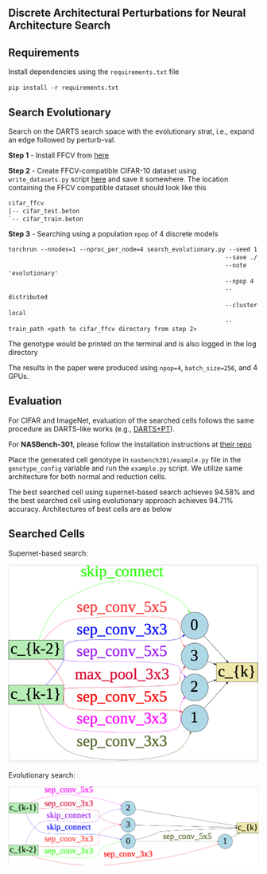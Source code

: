 ## Discrete Architectural Perturbations for Neural Architecture Search

Requirements
------------

Install dependencies using the `requirements.txt` file

`pip install -r requirements.txt`

Search Evolutionary
-------------------

Search on the DARTS search space with the evolutionary strat, i.e., expand an edge followed by perturb-val.

**Step 1** - Install FFCV from [here](https://github.com/libffcv/ffcv#install-with-anaconda)

**Step 2** - Create FFCV-compatible CIFAR-10 dataset using `write_datasets.py` script [here](https://github.com/libffcv/ffcv/tree/main/examples/cifar) and save it somewhere. The location containing the FFCV compatible dataset should look like this

```
cifar_ffcv
|-- cifar_test.beton
`-- cifar_train.beton
```

**Step 3** - Searching using a population `npop` of 4 discrete models

```
torchrun --nnodes=1 --nproc_per_node=4 search_evolutionary.py --seed 1 
                                                             --save ./ 
                                                             --note 'evolutionary' 
                                                             --npop 4 
                                                             --distributed 
                                                             --cluster local 
                                                             --train_path <path to cifar_ffcv directory from step 2>
```

The genotype would be printed on the terminal and is also logged in the log directory

The results in the paper were produced using `npop=4`, `batch_size=256`, and 4 GPUs. 

Evaluation
----------
For CIFAR and ImageNet, evaluation of the searched cells follows the same procedure as DARTS-like works (e.g., [DARTS+PT](https://github.com/ruocwang/darts-pt)).

For **NASBench-301**, please follow the installation instructions at [their repo](https://github.com/automl/nasbench301)

Place the generated cell genotype in `nasbench301/example.py` file in the `genotype_config` variable and run the `example.py` script. We utilize same architecture for both normal and reduction cells. 

The best searched cell using supernet-based search achieves 94.58% and the best searched cell using evolutionary approach achieves 94.71% accuracy. Architectures of best cells are as below

Searched Cells
--------------

Supernet-based search:

![alt text][cell-supernet]

[cell-supernet]: https://github.com/afzalxo/PertNAS/blob/main/result_genotypes/bestcell-supernet.png "Searched Cell using Supernet-based Method"

Evolutionary search:

![alt text][cell-evolutionary]

[cell-evolutionary]: https://github.com/afzalxo/PertNAS/blob/main/result_genotypes/bestcell-evol.png "Searched Cell using Evolutionary search method"

